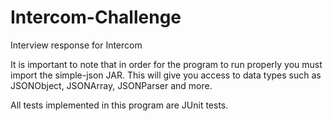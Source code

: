# Intercom-Challenge
Interview response for Intercom

It is important to note that in order for the program to run properly you must import the simple-json JAR. This will give you access to data types such as JSONObject, JSONArray, JSONParser and more.

All tests implemented in this program are JUnit tests.

